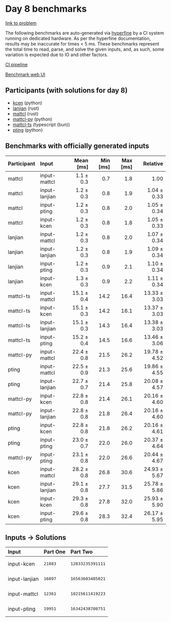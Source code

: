 # Day 8 benchmarks

[link to problem](https://adventofcode.com/2023/day/8)

The following benchmarks are auto-generated via
[hyperfine](https://github.com/sharkdp/hyperfine) by a CI system running on
dedicated hardware. As per the hyperfine documentation, results may be
inaccurate for times < 5 ms. These benchmarks represent the total time to read,
parse, and solve the given inputs, and, as such, some variation is expected due
to IO and other factors.

[CI pipeline](http://ci.papercode.net:8080/teams/main/pipelines/aoc2023)

[Benchmark web UI](https://aoc.ancalagon.black)


## Participants (with solutions for day 8)

- [kcen](https://github.com/kcen/aoc2023) (python)
- [lanjian](https://github.com/lanjian/aoc-2023) (rust)
- [mattcl](https://github.com/mattcl/aoc2023) (rust)
- [mattcl-py](https://github.com/mattcl/aoc2023-py) (python)
- [mattcl-ts](https://github.com/mattcl/aoc2023-js) (typescript (bun))
- [pting](https://github.com/pting/aoc2023) (python)


## Benchmarks with officially generated inputs

| Participant | Input | Mean [ms] | Min [ms] | Max [ms] | Relative |
|:---|:---|---:|---:|---:|---:|
| mattcl | input-mattcl | 1.1 ± 0.3 | 0.7 | 1.8 | 1.00 |
| mattcl | input-lanjian | 1.2 ± 0.3 | 0.8 | 1.9 | 1.04 ± 0.33 |
| mattcl | input-pting | 1.2 ± 0.3 | 0.8 | 2.0 | 1.05 ± 0.34 |
| mattcl | input-kcen | 1.2 ± 0.3 | 0.8 | 1.8 | 1.05 ± 0.33 |
| lanjian | input-mattcl | 1.2 ± 0.3 | 0.8 | 2.0 | 1.07 ± 0.34 |
| lanjian | input-lanjian | 1.2 ± 0.3 | 0.8 | 1.9 | 1.09 ± 0.34 |
| lanjian | input-pting | 1.2 ± 0.3 | 0.9 | 2.1 | 1.10 ± 0.34 |
| lanjian | input-kcen | 1.3 ± 0.3 | 0.9 | 2.2 | 1.11 ± 0.34 |
| mattcl-ts | input-mattcl | 15.1 ± 0.4 | 14.2 | 16.4 | 13.33 ± 3.03 |
| mattcl-ts | input-kcen | 15.1 ± 0.3 | 14.2 | 16.1 | 13.37 ± 3.03 |
| mattcl-ts | input-lanjian | 15.1 ± 0.3 | 14.3 | 16.4 | 13.38 ± 3.03 |
| mattcl-ts | input-pting | 15.2 ± 0.4 | 14.5 | 16.6 | 13.46 ± 3.06 |
| mattcl-py | input-mattcl | 22.4 ± 0.8 | 21.5 | 26.2 | 19.78 ± 4.52 |
| pting | input-mattcl | 22.5 ± 0.9 | 21.3 | 25.6 | 19.86 ± 4.55 |
| pting | input-lanjian | 22.7 ± 0.7 | 21.4 | 25.8 | 20.08 ± 4.57 |
| mattcl-py | input-kcen | 22.8 ± 0.8 | 21.4 | 26.1 | 20.16 ± 4.60 |
| mattcl-py | input-lanjian | 22.8 ± 0.8 | 21.8 | 26.4 | 20.16 ± 4.60 |
| pting | input-kcen | 22.8 ± 0.8 | 21.8 | 26.2 | 20.16 ± 4.61 |
| pting | input-pting | 23.0 ± 0.7 | 22.0 | 26.0 | 20.37 ± 4.64 |
| mattcl-py | input-pting | 23.1 ± 0.8 | 22.0 | 26.6 | 20.44 ± 4.67 |
| kcen | input-mattcl | 28.2 ± 0.8 | 26.8 | 30.6 | 24.93 ± 5.67 |
| kcen | input-lanjian | 29.1 ± 0.8 | 27.7 | 31.5 | 25.78 ± 5.86 |
| kcen | input-kcen | 29.3 ± 0.8 | 27.8 | 32.0 | 25.93 ± 5.90 |
| kcen | input-pting | 29.6 ± 0.8 | 28.3 | 32.4 | 26.17 ± 5.95 |


## Inputs -> Solutions

| Input | Part One | Part Two |
|:---|:---|:---|
|input-kcen|<pre>21883</pre>|<pre>12833235391111</pre>|
|input-lanjian|<pre>16897</pre>|<pre>16563603485021</pre>|
|input-mattcl|<pre>12361</pre>|<pre>18215611419223</pre>|
|input-pting|<pre>19951</pre>|<pre>16342438708751</pre>|